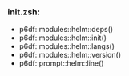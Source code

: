 ### init.zsh:
- p6df::modules::helm::deps()
- p6df::modules::helm::init()
- p6df::modules::helm::langs()
- p6df::modules::helm::version()
- p6df::prompt::helm::line()

